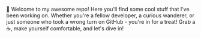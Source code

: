 🚀 Welcome to my awesome repo! Here you'll find some cool stuff that I've been working on. Whether you're a fellow developer, a curious wanderer, or just someone who took a wrong turn on GitHub - you're in for a treat! Grab a ☕, make yourself comfortable, and let's dive in!
